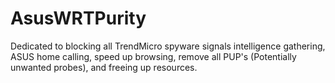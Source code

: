 # AsusWRTPurity
Dedicated to blocking all TrendMicro spyware signals intelligence gathering, ASUS home calling, speed up browsing, remove all PUP's (Potentially unwanted probes), and freeing up resources.
